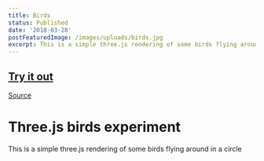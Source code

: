 ```yaml
---
title: Birds
status: Published
date: '2018-03-28'
postFeaturedImage: /images/uploads/birds.jpg
excerpt: This is a simple three.js rendering of some birds flying around in a circle
---
```


## [**Try it out**](https://www.sanjayn.com/birds)
[Source](https://github.com/snjay/birds)

# Three.js birds experiment


This is a simple three.js rendering of some birds flying around in a circle 
